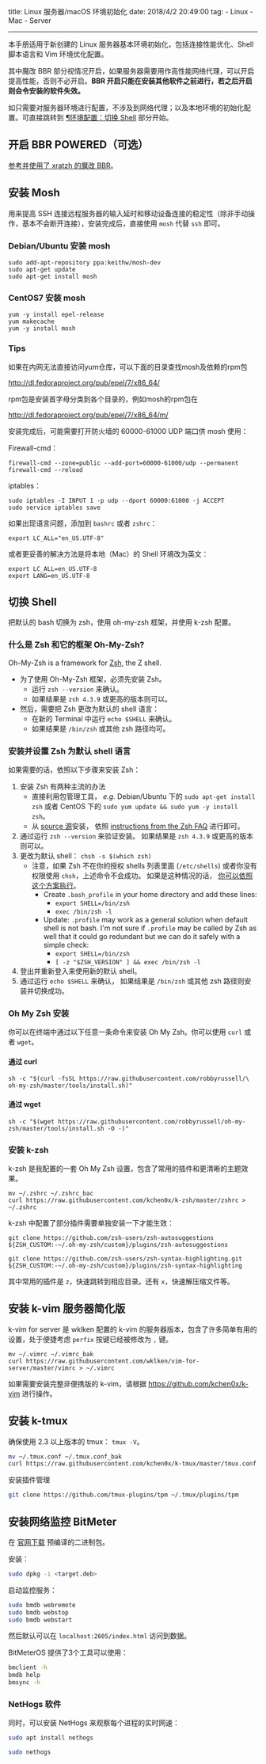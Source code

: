 title: Linux 服务器/macOS 环境初始化
date: 2018/4/2 20:49:00
tag:
	- Linux
	- Mac
	- Server

---

本手册适用于新创建的 Linux 服务器基本环境初始化，包括连接性能优化、Shell 脚本语言和 Vim 环境优化配置。

其中魔改 BBR 部分视情况开启，如果服务器需要用作高性能网络代理，可以开启提高性能，否则不必开启。**BBR 开启只能在安装其他软件之前进行，若之后开启则会令安装的软件失效。**

如只需要对服务器环境进行配置，不涉及到网络代理；以及本地环境的初始化配置。可直接跳转到 [¶环境配置：切换 Shell](#%E5%88%87%E6%8D%A2+Shell) 部分开始。

<!--more-->

## 开启 BBR POWERED（可选）

[参考并使用了 xratzh 的魔改 BBR](https://github.com/xratzh/CBBR)。

## 安装 Mosh

用来提高 SSH 连接远程服务器的输入延时和移动设备连接的稳定性（除非手动操作，基本不会断开连接），安装完成后，直接使用 `mosh` 代替 `ssh` 即可。

### Debian/Ubuntu 安装 mosh

```
sudo add-apt-repository ppa:keithw/mosh-dev
sudo apt-get update
sudo apt-get install mosh
```

### CentOS7 安装 mosh

```
yum -y install epel-release
yum makecache
yum -y install mosh
```

### Tips

如果在内网无法直接访问yum仓库，可以下面的目录查找mosh及依赖的rpm包

http://dl.fedoraproject.org/pub/epel/7/x86_64/

rpm包是安装首字母分类到各个目录的，例如mosh的rpm包在

http://dl.fedoraproject.org/pub/epel/7/x86_64/m/

安装完成后，可能需要打开防火墙的 60000-61000 UDP 端口供 mosh 使用：

Firewall-cmd：

```
firewall-cmd --zone=public --add-port=60000-61000/udp --permanent
firewall-cmd --reload
```

iptables：

```
sudo iptables -I INPUT 1 -p udp --dport 60000:61000 -j ACCEPT
sudo service iptables save
```

如果出现语言问题，添加到 `bashrc` 或者 `zshrc`：

```
export LC_ALL="en_US.UTF-8"
```

或者更妥善的解决方法是将本地（Mac）的 Shell 环境改为英文：

```
export LC_ALL=en_US.UTF-8  
export LANG=en_US.UTF-8
```

## 切换 Shell

把默认的 bash 切换为 zsh，使用 oh-my-zsh 框架，并使用 k-zsh 配置。

### 什么是 Zsh 和它的框架 Oh-My-Zsh?

Oh-My-Zsh is a framework for [Zsh](http://www.zsh.org/), the Z shell.

* 为了使用 Oh-My-Zsh 框架，必须先安装 Zsh。
    * 运行 `zsh --version` 来确认。
    * 如果结果是 `zsh 4.3.9` 或更高的版本则可以。
* 然后，需要把 Zsh 更改为默认的 shell 语言：
    * 在新的 Terminal 中运行 `echo $SHELL` 来确认。
    * 如果结果是 `/bin/zsh` 或其他 zsh 路径均可。

### 安装并设置 Zsh 为默认 shell 语言

如果需要的话，依照以下步骤来安装 Zsh：

1. 安装 Zsh 有两种主流的办法
    * 直接利用包管理工具， *e.g.* Debian/Ubuntu 下的 `sudo apt-get install zsh` 或者 CentOS 下的 `sudo yum update && sudo yum -y install zsh`。
    * 从 [source 源](http://zsh.sourceforge.net/Arc/source.html)安装， 依照 [instructions from the Zsh FAQ](http://zsh.sourceforge.net/FAQ/zshfaq01.html#l7) 进行即可。
2. 通过运行 `zsh --version` 来验证安装。 如果结果是 `zsh 4.3.9` 或更高的版本则可以。
3. 更改为默认 shell： `chsh -s $(which zsh)`
    * 注意，如果 Zsh 不在你的授权 shells 列表里面 (`/etc/shells`) 或者你没有权限使用 `chsh`，上述命令不会成功。 如果是这种情况的话， [你可以依照这个方案执行](https://www.google.com/search?q=zsh+default+without+chsh)。
        * Create `.bash_profile` in your home directory and add these lines: 
            * `export SHELL=/bin/zsh`
            * `exec /bin/zsh -l`
        * Update: `.profile` may work as a general solution when default shell is not bash. I'm not sure if `.profile` may be called by Zsh as well that it could go redundant but we can do it safely with a simple check:
            * `export SHELL=/bin/zsh`
            * `[ -z "$ZSH_VERSION" ] && exec /bin/zsh -l`
4. 登出并重新登入来使用新的默认 shell。
5. 通过运行 `echo $SHELL` 来确认， 如果结果是 `/bin/zsh` 或其他 zsh 路径则安装并切换成功。

### Oh My Zsh 安装

你可以在终端中通过以下任意一条命令来安装 Oh My Zsh。你可以使用 `curl` 或者 `wget`。

#### 通过 curl

```shell
sh -c "$(curl -fsSL https://raw.githubusercontent.com/robbyrussell/\
oh-my-zsh/master/tools/install.sh)"
```

#### 通过 wget

```shell
sh -c "$(wget https://raw.githubusercontent.com/robbyrussell/oh-my-zsh/master/tools/install.sh -O -)"
```

### 安装 k-zsh

k-zsh 是我配置的一套 Oh My Zsh 设置，包含了常用的插件和更清晰的主题效果。

```
mv ~/.zshrc ~/.zshrc_bac
curl https://raw.githubusercontent.com/kchen0x/k-zsh/master/zshrc > ~/.zshrc
``` 

k-zsh 中配置了部分插件需要单独安装一下才能生效：

```
git clone https://github.com/zsh-users/zsh-autosuggestions ${ZSH_CUSTOM:-~/.oh-my-zsh/custom}/plugins/zsh-autosuggestions

git clone https://github.com/zsh-users/zsh-syntax-highlighting.git ${ZSH_CUSTOM:-~/.oh-my-zsh/custom}/plugins/zsh-syntax-highlighting
```

其中常用的插件是 `z`，快速跳转到相应目录。还有 `x`，快速解压缩文件等。

## 安装 k-vim 服务器简化版

k-vim for server 是 wklken 配置的 k-vim 的服务器版本，包含了许多简单有用的设置，处于便捷考虑 `perfix` 按键已经被修改为 `,` 键。

```
mv ~/.vimrc ~/.vimrc_bak
curl https://raw.githubusercontent.com/wklken/vim-for-server/master/vimrc > ~/.vimrc
```

如果需要安装完整非便携版的 k-vim，请根据 https://github.com/kchen0x/k-vim 进行操作。

## 安装 k-tmux

确保使用 2.3 以上版本的 tmux： `tmux -V`。

```bash
mv ~/.tmux.conf ~/.tmux.conf_bak
curl https://raw.githubusercontent.com/kchen0x/k-tmux/master/tmux.conf > ~/.tmux.conf
```

安装插件管理

```bash
git clone https://github.com/tmux-plugins/tpm ~/.tmux/plugins/tpm
```

## 安装网络监控 BitMeter

在 [官网下载](https://codebox.net/pages/bitmeteros/downloads) 预编译的二进制包。

安装：

```bash
sudo dpkg -i <target.deb>
```

启动监控服务：

```bash
sudo bmdb webremote
sudo bmdb webstop
sudo bmdb webstart
```

然后默认可以在 `localhost:2605/index.html` 访问到数据。

BitMeterOS 提供了3个工具可以使用：

```bash
bmclient -h
bmdb help
bmsync -h
```

### NetHogs 软件

同时，可以安装 NetHogs 来观察每个进程的实时网速：

```bash
sudo apt install nethogs

sudo nethogs
```